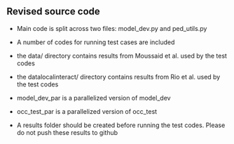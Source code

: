 Revised source code
--------------------

* Main code is split across two files: model_dev.py and
ped_utils.py

* A number of codes for running test cases are included

* the data/ directory contains results from Moussaid et al. used by the
test codes

* the datalocalinteract/ directory contains results from Rio et al. used by the
test codes

* model_dev_par is a parallelized version of model_dev

* occ_test_par is a parallelized version of occ_test

* A results folder should be created before running the test codes. Please do not push these results to github
